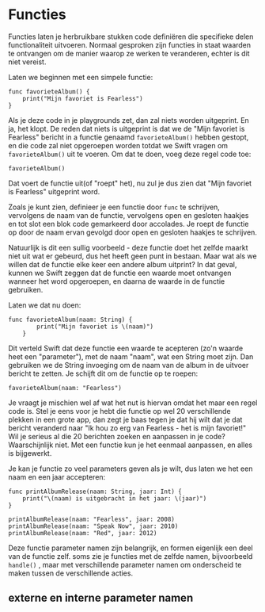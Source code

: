 # Functies

Functies laten je herbruikbare stukken code definiëren die specifieke delen functionaliteit uitvoeren. Normaal gesproken zijn functies in staat waarden te ontvangen om de manier waarop ze werken te veranderen, echter is dit niet vereist.

Laten we beginnen met een simpele functie:

    func favorieteAlbum() {
        print("Mijn favoriet is Fearless")
    }
    

Als je deze code in je playgrounds zet, dan zal niets worden uitgeprint. En ja, het klopt. De reden dat niets is uitgeprint is dat we de "Mijn favoriet is Fearless" bericht in a functie genaamd `favorieteAlbum()` hebben gestopt, en die code zal niet opgeroepen worden totdat we Swift vragen om `favorieteAlbum()` uit te voeren. Om dat te doen, voeg deze regel code toe:

    favorieteAlbum()
    

Dat voert de functie uit(of "roept" het), nu zul je dus zien dat "Mijn favoriet is Fearless" uitgeprint word.

Zoals je kunt zien, definieer je een functie door `func` te schrijven, vervolgens de naam van de functie, vervolgens open en gesloten haakjes en tot slot een blok code gemarkeerd door accolades. Je roept de functie op door de naam ervan gevolgd door open en gesloten haakjes te schrijven.  

Natuurlijk is dit een sullig voorbeeld - deze functie doet het zelfde maarkt niet uit wat er gebeurd, dus het heeft geen punt in bestaan. Maar wat als we willen dat de functie elke keer een andere album uitprint? In dat geval, kunnen we Swift zeggen dat de functie een waarde moet ontvangen wanneer het word opgeroepen, en daarna de waarde in de functie gebruiken.

Laten we dat nu doen:

    func favorieteAlbum(naam: String) {
            print("Mijn favoriet is \(naam)")
        }

Dit verteld Swift dat deze functie een waarde te acepteren (zo'n waarde heet een "parameter"), met de naam "naam", wat een String moet zijn. Dan gebruiken we de String invoeging om de naam van de album in de uitvoer bericht te zetten. Je schijft dit om de functie op te roepen: 

    favorieteAlbum(naam: "Fearless")


Je vraagt je mischien wel af wat het nut is hiervan omdat het maar een regel code is. Stel je eens voor je hebt die functie op wel 20 verschillende plekken in een grote app, dan zegt je baas tegen je dat hij wilt dat je dat bericht veranderd naar "Ik hou zo erg van Fearless - het is mijn favoriet!" Wil je serieus al die 20 berichten zoeken en aanpassen in je code? Waarschijnlijk niet. Met een functie kun je het eenmaal aanpassen, en alles is bijgewerkt.

Je kan je functie zo veel parameters geven als je wilt, dus laten we het een naam en een jaar accepteren:

    func printAlbumRelease(naam: String, jaar: Int) {
        print("\(naam) is uitgebracht in het jaar: \(jaar)")
    }

    printAlbumRelease(naam: "Fearless", jaar: 2008)
    printAlbumRelease(naam: "Speak Now", jaar: 2010)
    printAlbumRelease(naam: "Red", jaar: 2012)


Deze functie parameter namen zijn belangrijk, en formen eigenlijk een deel van de functie zelf. soms zie je functies met de zelfde namen, bijvoorbeeld `handle()` , maar met verschillende parameter namen om onderscheid te maken tussen de verschillende acties.

## externe en interne parameter namen
